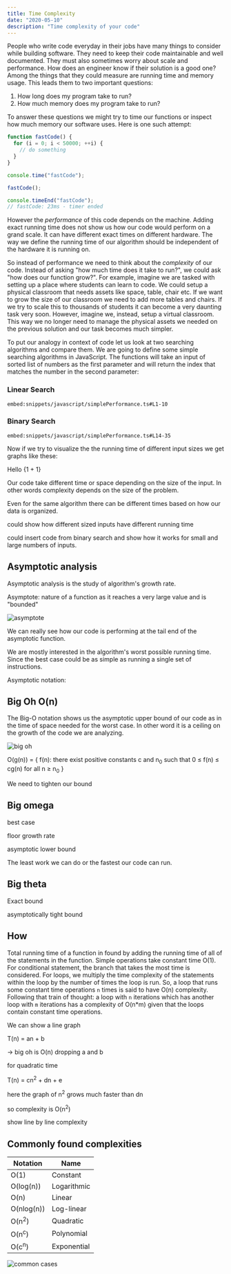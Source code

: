 ```yaml
---
title: Time Complexity
date: "2020-05-10"
description: "Time complexity of your code"
---
```


People who write code everyday in their jobs have many things to consider while building software. They need to keep their code maintainable and well documented. They must also sometimes worry about scale and performance. How does an engineer know if their solution is a good one? Among the things that they could measure are running time and memory usage. This leads them to two important questions:

1. How long does my program take to run?
2. How much memory does my program take to run?

To answer these questions we might try to time our functions or inspect how much memory our software uses. Here is one such attempt:

```js
function fastCode() {
  for (i = 0; i < 50000; ++i) {
    // do something
  }
}

console.time("fastCode");

fastCode();

console.timeEnd("fastCode");
// fastCode: 23ms - timer ended
```

However the _performance_ of this code depends on the machine. Adding exact running time does not show us how our code would perform on a grand scale. It can have different exact times on different hardware. The way we define the running time of our algorithm should be independent of the hardware it is running on.

So instead of performance we need to think about the _complexity_ of our code. Instead of asking "how much time does it take to run?", we could ask "how does our function grow?". For example, imagine we are tasked with setting up a place where students can learn to code. We could setup a physical classroom that needs assets like space, table, chair etc. If we want to grow the size of our classroom we need to add more tables and chairs. If we try to scale this to thousands of students it can become a very daunting task very soon. However, imagine we, instead, setup a virtual classroom. This way we no longer need to manage the physical assets we needed on the previous solution and our task becomes much simpler.

To put our analogy in context of code let us look at two searching algorithms and compare them. We are going to define some simple searching algorithms in JavaScript. The functions will take an input of sorted list of numbers as the first parameter and will return the index that matches the number in the second parameter:

### Linear Search

`embed:snippets/javascript/simplePerformance.ts#L1-10`

### Binary Search

`embed:snippets/javascript/simplePerformance.ts#L14-35`

Now if we try to visualize the the running time of different input sizes we get graphs like these:

<div>
  <p>Hello {1 + 1}</p>
</div>

Our code take different time or space depending on the size of the input. In other words complexity depends on the size of the problem.

Even for the same algorithm there can be different times based on how our data is organized.

could show how different sized inputs have different running time

could insert code from binary search and show how it works for small and large numbers of inputs.

## Asymptotic analysis

Asymptotic analysis is the study of algorithm's growth rate.

Asymptote: nature of a function as it reaches a very large value and is "bounded"

![asymptote](./asymptote.png)

We can really see how our code is performing at the tail end of the asymptotic function.

We are mostly interested in the algorithm's worst possible running time. Since the best case could be as simple as running a single set of instructions.

Asymptotic notation:

## Big Oh O(n)

The Big-O notation shows us the asymptotic upper bound of our code as in the time of space needed for the worst case. In other word it is a ceiling on the growth of the code we are analyzing.

![big oh](./big-oh.png)

O(g(n)) = { f(n): there exist positive constants c and n<sub>0</sub>
such that 0 ≤ f(n) ≤ cg(n) for all n ≥ n<sub>0</sub> }

We need to tighten our bound

## Big omega

best case

floor growth rate

asymptotic lower bound

The least work we can do or the fastest our code can run.

## Big theta

Exact bound

asymptotically tight bound

## How

Total running time of a function in found by adding the running time of all of the statements in the function. Simple operations take constant time O(1). For conditional statement, the branch that takes the most time is considered. For loops, we multiply the time complexity of the statements within the loop by the number of times the loop is run. So, a loop that runs some constant time operations `n` times is said to have O(n) complexity. Following that train of thought: a loop with `n` iterations which has another loop with `m` iterations has a complexity of O(n\*m) given that the loops contain constant time operations.

We can show a line graph

T(n) = an + b

-> big oh is O(n) dropping a and b

for quadratic time

T(n) = cn<sup>2</sup> + dn + e

here the graph of n<sup>2</sup> grows much faster than dn

so complexity is O(n<sup>2</sup>)

show line by line complexity

## Commonly found complexities

| Notation         | Name        |
| ---------------- | ----------- |
| O(1)             | Constant    |
| O(log(n))        | Logarithmic |
| O(n)             | Linear      |
| O(nlog(n))       | Log-linear  |
| O(n<sup>2</sup>) | Quadratic   |
| O(n<sup>c</sup>) | Polynomial  |
| O(c<sup>n</sup>) | Exponential |

![common cases](common-big-o.png)
